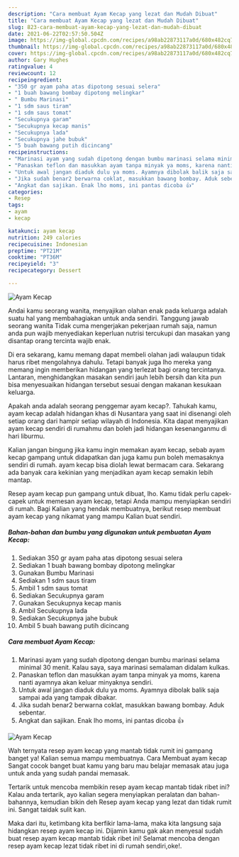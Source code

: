 ```yaml
---
description: "Cara membuat Ayam Kecap yang lezat dan Mudah Dibuat"
title: "Cara membuat Ayam Kecap yang lezat dan Mudah Dibuat"
slug: 823-cara-membuat-ayam-kecap-yang-lezat-dan-mudah-dibuat
date: 2021-06-22T02:57:50.504Z
image: https://img-global.cpcdn.com/recipes/a98ab22873117a0d/680x482cq70/ayam-kecap-foto-resep-utama.jpg
thumbnail: https://img-global.cpcdn.com/recipes/a98ab22873117a0d/680x482cq70/ayam-kecap-foto-resep-utama.jpg
cover: https://img-global.cpcdn.com/recipes/a98ab22873117a0d/680x482cq70/ayam-kecap-foto-resep-utama.jpg
author: Gary Hughes
ratingvalue: 4
reviewcount: 12
recipeingredient:
- "350 gr ayam paha atas dipotong sesuai selera"
- "1 buah bawang bombay dipotong melingkar"
- " Bumbu Marinasi"
- "1 sdm saus tiram"
- "1 sdm saus tomat"
- "Secukupnya garam"
- "Secukupnya kecap manis"
- "Secukupnya lada"
- "Secukupnya jahe bubuk"
- "5 buah bawang putih dicincang"
recipeinstructions:
- "Marinasi ayam yang sudah dipotong dengan bumbu marinasi selama minimal 30 menit. Kalau saya, saya marinasi semalaman didalam kulkas."
- "Panaskan teflon dan masukkan ayam tanpa minyak ya moms, karena nanti ayamnya akan keluar minyaknya sendiri."
- "Untuk awal jangan diaduk dulu ya moms. Ayamnya dibolak balik saja sampai ada yang tampak dibakar."
- "Jika sudah benar2 berwarna coklat, masukkan bawang bombay. Aduk sebentar."
- "Angkat dan sajikan. Enak lho moms, ini pantas dicoba 👍"
categories:
- Resep
tags:
- ayam
- kecap

katakunci: ayam kecap 
nutrition: 249 calories
recipecuisine: Indonesian
preptime: "PT21M"
cooktime: "PT36M"
recipeyield: "3"
recipecategory: Dessert

---
```



![Ayam Kecap](https://img-global.cpcdn.com/recipes/a98ab22873117a0d/680x482cq70/ayam-kecap-foto-resep-utama.jpg)

Andai kamu seorang wanita, menyajikan olahan enak pada keluarga adalah suatu hal yang membahagiakan untuk anda sendiri. Tanggung jawab seorang  wanita Tidak cuma mengerjakan pekerjaan rumah saja, namun anda pun wajib menyediakan keperluan nutrisi tercukupi dan masakan yang disantap orang tercinta wajib enak.

Di era  sekarang, kamu memang dapat membeli olahan jadi walaupun tidak harus ribet mengolahnya dahulu. Tetapi banyak juga lho mereka yang memang ingin memberikan hidangan yang terlezat bagi orang tercintanya. Lantaran, menghidangkan masakan sendiri jauh lebih bersih dan kita pun bisa menyesuaikan hidangan tersebut sesuai dengan makanan kesukaan keluarga. 



Apakah anda adalah seorang penggemar ayam kecap?. Tahukah kamu, ayam kecap adalah hidangan khas di Nusantara yang saat ini disenangi oleh setiap orang dari hampir setiap wilayah di Indonesia. Kita dapat menyajikan ayam kecap sendiri di rumahmu dan boleh jadi hidangan kesenanganmu di hari liburmu.

Kalian jangan bingung jika kamu ingin memakan ayam kecap, sebab ayam kecap gampang untuk didapatkan dan juga kamu pun boleh memasaknya sendiri di rumah. ayam kecap bisa diolah lewat bermacam cara. Sekarang ada banyak cara kekinian yang menjadikan ayam kecap semakin lebih mantap.

Resep ayam kecap pun gampang untuk dibuat, lho. Kamu tidak perlu capek-capek untuk memesan ayam kecap, tetapi Anda mampu menyiapkan sendiri di rumah. Bagi Kalian yang hendak membuatnya, berikut resep membuat ayam kecap yang nikamat yang mampu Kalian buat sendiri.

<!--inarticleads1-->

##### Bahan-bahan dan bumbu yang digunakan untuk pembuatan Ayam Kecap:

1. Sediakan 350 gr ayam paha atas dipotong sesuai selera
1. Sediakan 1 buah bawang bombay dipotong melingkar
1. Gunakan  Bumbu Marinasi
1. Sediakan 1 sdm saus tiram
1. Ambil 1 sdm saus tomat
1. Sediakan Secukupnya garam
1. Gunakan Secukupnya kecap manis
1. Ambil Secukupnya lada
1. Sediakan Secukupnya jahe bubuk
1. Ambil 5 buah bawang putih dicincang




<!--inarticleads2-->

##### Cara membuat Ayam Kecap:

1. Marinasi ayam yang sudah dipotong dengan bumbu marinasi selama minimal 30 menit. Kalau saya, saya marinasi semalaman didalam kulkas.
1. Panaskan teflon dan masukkan ayam tanpa minyak ya moms, karena nanti ayamnya akan keluar minyaknya sendiri.
1. Untuk awal jangan diaduk dulu ya moms. Ayamnya dibolak balik saja sampai ada yang tampak dibakar.
1. Jika sudah benar2 berwarna coklat, masukkan bawang bombay. Aduk sebentar.
1. Angkat dan sajikan. Enak lho moms, ini pantas dicoba 👍
<img src="https://img-global.cpcdn.com/steps/8da3ee760e55a46b/160x128cq70/ayam-kecap-langkah-memasak-5-foto.jpg" alt="Ayam Kecap">



Wah ternyata resep ayam kecap yang mantab tidak rumit ini gampang banget ya! Kalian semua mampu membuatnya. Cara Membuat ayam kecap Sangat cocok banget buat kamu yang baru mau belajar memasak atau juga untuk anda yang sudah pandai memasak.

Tertarik untuk mencoba membikin resep ayam kecap mantab tidak ribet ini? Kalau anda tertarik, ayo kalian segera menyiapkan peralatan dan bahan-bahannya, kemudian bikin deh Resep ayam kecap yang lezat dan tidak rumit ini. Sangat taidak sulit kan. 

Maka dari itu, ketimbang kita berfikir lama-lama, maka kita langsung saja hidangkan resep ayam kecap ini. Dijamin kamu gak akan menyesal sudah buat resep ayam kecap mantab tidak ribet ini! Selamat mencoba dengan resep ayam kecap lezat tidak ribet ini di rumah sendiri,oke!.

